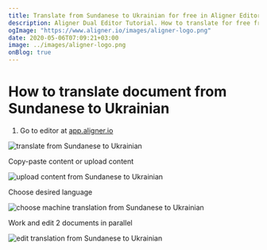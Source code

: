 ```yaml
---
title: Translate from Sundanese to Ukrainian for free in Aligner Editor
description: Aligner Dual Editor Tutorial. How to translate for free from Sundanese to Ukrainian. Aligner is multilingual document management platform. 
ogImage: "https://www.aligner.io/images/aligner-logo.png"
date: 2020-05-06T07:09:21+03:00
image: ../images/aligner-logo.png
onBlog: true
---
```


# How to translate document from Sundanese to Ukrainian

1. Go to editor at [app.aligner.io](https://app.aligner.io "Aligner App web page")

![translate from Sundanese to Ukrainian](../aligner-blank-editor.png "translate from Sundanese to Ukrainian")

Copy-paste content or upload content

![upload content from Sundanese to Ukrainian](../aligner-uploaded-document.png "upload content from Sundanese to Ukrainian")

Choose desired language

![choose machine translation from Sundanese to Ukrainian](../aligner-language-dropdown.png "choose machine translation from Sundanese to Ukrainian")

Work and edit 2 documents in parallel

![edit translation from Sundanese to Ukrainian](../aligner-double-sitded-editor.png "edit translation from Sundanese to Ukrainian")

